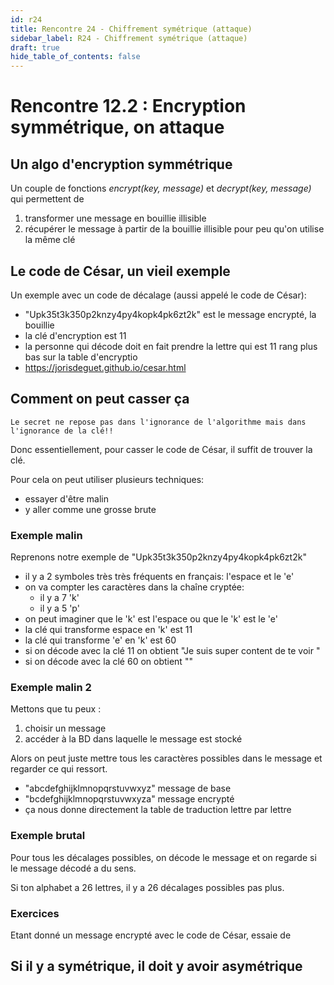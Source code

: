```yaml
---
id: r24
title: Rencontre 24 - Chiffrement symétrique (attaque)
sidebar_label: R24 - Chiffrement symétrique (attaque)
draft: true
hide_table_of_contents: false
---
```




# Rencontre 12.2 : Encryption symmétrique, on attaque

## Un algo d'encryption symmétrique

Un couple de fonctions *encrypt(key, message)* et *decrypt(key, message)* qui permettent de 
1. transformer une message en bouillie illisible
2. récupérer le message à partir de la bouillie illisible pour peu qu'on utilise la même clé

## Le code de César, un vieil exemple

Un exemple avec un code de décalage (aussi appelé le code de César):
- "Upk35t3k350p2knzy4py4kopk4pk6zt2k" est le message encrypté, la bouillie
- la clé d'encryption est 11
- la personne qui décode doit en fait prendre la lettre qui est 11 rang plus bas sur la table d'encryptio
- https://jorisdeguet.github.io/cesar.html

## Comment on peut casser ça

```
Le secret ne repose pas dans l'ignorance de l'algorithme mais dans l'ignorance de la clé!!
```

Donc essentiellement, pour casser le code de César, il suffit de trouver la clé. 

Pour cela on peut utiliser plusieurs techniques:
- essayer d'être malin
- y aller comme une grosse brute

### Exemple malin

Reprenons notre exemple de "Upk35t3k350p2knzy4py4kopk4pk6zt2k"
- il y a 2 symboles très très fréquents en français: l'espace et le 'e'
- on va compter les caractères dans la chaîne cryptée:
  - il y a 7 'k'
  - il y a 5 'p'
- on peut imaginer que le 'k' est l'espace ou que le 'k' est le 'e'
- la clé qui transforme espace en 'k' est 11
- la clé qui transforme 'e' en 'k' est 60
- si on décode avec la clé 11 on obtient "Je suis super content de te voir "
- si on décode avec la clé 60 on obtient ""

### Exemple malin 2

Mettons que tu peux :
1. choisir un message
2. accéder à la BD dans laquelle le message est stocké

Alors on peut juste mettre tous les caractères possibles dans le message et regarder ce qui ressort.
- "abcdefghijklmnopqrstuvwxyz" message de base
- "bcdefghijklmnopqrstuvwxyza" message encrypté
- ça nous donne directement la table de traduction lettre par lettre

### Exemple brutal

Pour tous les décalages possibles, on décode le message et on regarde si le message décodé a du sens.

Si ton alphabet a 26 lettres, il y a 26 décalages possibles pas plus.

### Exercices

Etant donné un message encrypté avec le code de César, essaie de 

## Si il y a symétrique, il doit y avoir asymétrique



